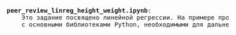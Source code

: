 <pre>
<b>peer_review_linreg_height_weight.ipynb</b>:
    Это задание посвящено линейной регрессии. На примере прогнозирования роста человека по его весу Вы увидите, какая математика за этим стоит, а заодно познакомитесь 
    с основными библиотеками Python, необходимыми для дальнейшего прохождения курса.</pre>
